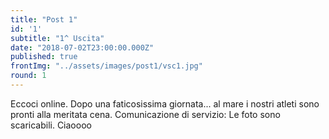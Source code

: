 ```yaml
---
title: "Post 1"
id: '1'
subtitle: "1^ Uscita"
date: "2018-07-02T23:00:00.000Z"
published: true
frontImg: "../assets/images/post1/vsc1.jpg"
round: 1
---
```


Eccoci online. Dopo una faticosissima giornata... al mare i nostri atleti sono pronti alla meritata cena.
Comunicazione di servizio: Le foto sono scaricabili.
Ciaoooo

<!-- ![](../assets/images/post1/vsc1.jpg) -->